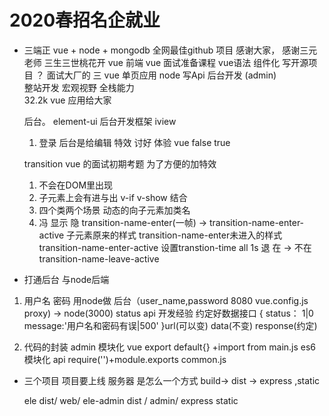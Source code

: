 # 2020春招名企就业
- 三端正 vue + node + mongodb 全网最佳github 项目
    感谢大家， 感谢三元老师
    三生三世桃花开  vue 前端
    vue 面试准备课程 
    vue语法  组件化  写开源项目 ？
    面试大厂的 
    三  vue 单页应用   node 写Api    后台开发 (admin)   
    整站开发  宏观视野  全栈能力   
    32.2k  vue   应用给大家

    后台。
    element-ui  后台开发框架   iview
    1. 登录
    后台是给编辑 特效 讨好 体验
    vue false true

    transition vue 的面试初期考题 
    为了方便的加特效  
    1. 不会在DOM里出现 
    2. 子元素上会有进与出  v-if v-show 结合
    3. 四个类两个场景 动态的向子元素加类名
    4. 冯 显示 隐  transition-name-enter(一帧) -> transition-name-enter-active   子元素原来的样式  transition-name-enter未进入的样式 transition-name-enter-active  设置transtion-time all 1s
    退  在 -> 不在  transition-name-leave-active


- 打通后台 与node后端



1. 用户名 密码 用node做
  后台（user_name,password 8080 vue.config.js proxy) -> node(3000)
  status api 开发经验 约定好数据接口
  {
      status： 1|0 
      message:'用户名和密码有误|500'
  }url(可以变) data(不变) response(约定)
  

2. 代码的封装
 admin 模块化 vue export default{} +import from
   main.js  es6模块化
   api require('')+module.exports  common.js

- 三个项目
  项目要上线 服务器 是怎么一个方式
  build-> dist -> express ,static
  
  ele dist/ web/
  ele-admin dist /  admin/
  express static